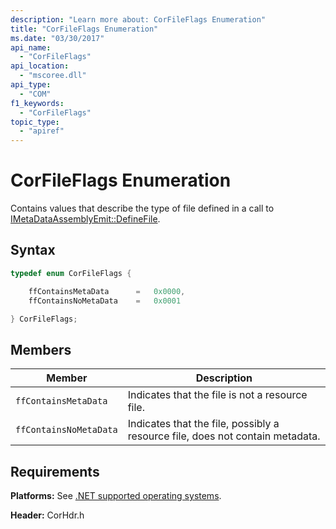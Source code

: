 ```yaml
---
description: "Learn more about: CorFileFlags Enumeration"
title: "CorFileFlags Enumeration"
ms.date: "03/30/2017"
api_name:
  - "CorFileFlags"
api_location:
  - "mscoree.dll"
api_type:
  - "COM"
f1_keywords:
  - "CorFileFlags"
topic_type:
  - "apiref"
---
```

# CorFileFlags Enumeration

Contains values that describe the type of file defined in a call to [IMetaDataAssemblyEmit::DefineFile](../interfaces/imetadataassemblyemit-definefile-method.md).

## Syntax

```cpp
typedef enum CorFileFlags {

    ffContainsMetaData      =   0x0000,
    ffContainsNoMetaData    =   0x0001

} CorFileFlags;
```

## Members

|Member|Description|
|------------|-----------------|
|`ffContainsMetaData`|Indicates that the file is not a resource file.|
|`ffContainsNoMetaData`|Indicates that the file, possibly a resource file, does not contain metadata.|

## Requirements

 **Platforms:** See [.NET supported operating systems](https://github.com/dotnet/core/blob/main/os-lifecycle-policy.md).

 **Header:** CorHdr.h
